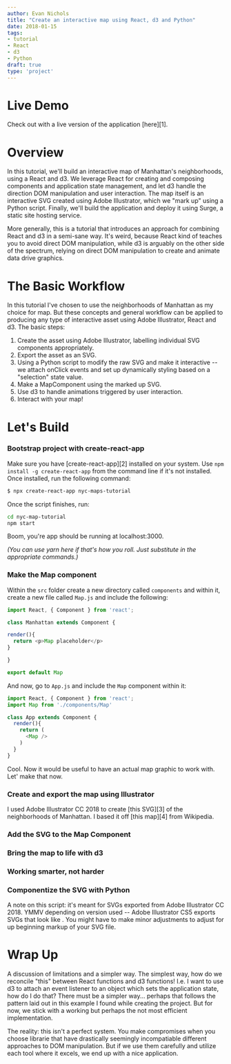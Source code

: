 ```yaml
---
author: Evan Nichols
title: "Create an interactive map using React, d3 and Python"
date: 2018-01-15
tags:
- tutorial
- React
- d3
- Python
draft: true
type: 'project'
---
```


# Live Demo
Check out with a live version of the application [here][1].

# Overview
In this tutorial, we'll build an interactive map of Manhattan's neighborhoods, using a React and d3. We leverage React for creating and composing components and application state management, and let d3 handle the direction DOM manipulation and user interaction. The map itself is an interactive SVG created using Adobe Illustrator, which we "mark up" using a Python script. Finally, we'll build the application and deploy it using Surge, a static site hosting service.

More generally, this is a tutorial that introduces an approach for combining React and d3 in a semi-sane way. It's weird, because React kind of teaches you to avoid direct DOM manipulation, while d3 is arguably on the other side of the spectrum, relying on direct DOM manipulation to create and animate data drive graphics.

# The Basic Workflow
In this tutorial I've chosen to use the neighborhoods of Manhattan as my choice for map. But these concepts and general workflow can be applied to producing any type of interactive asset using Adobe Illustrator, React and d3. The basic steps:

1. Create the asset using Adobe Illustrator, labelling individual SVG components appropriately.
2. Export the asset as an SVG.
3. Using a Python script to modify the raw SVG and make it interactive -- we attach onClick events and set up dynamically styling based on a "selection" state value.
4. Make a MapComponent using the marked up SVG.
5. Use d3 to handle animations triggered by user interaction.
6. Interact with your map!

# Let's Build

### Bootstrap project with create-react-app

Make sure you have [create-react-app][2] installed on your system. Use ```npm install -g create-react-app``` from the command line if it's not installed. Once installed, run the following command:

```bash
$ npx create-react-app nyc-maps-tutorial
```
Once the script finishes, run:

```bash
cd nyc-map-tutorial
npm start
```

Boom, you're app should be running at localhost:3000.

*(You can use yarn here if that's how you roll. Just substitute in the appropriate commands.)*

### Make the Map component
Within the ```src``` folder create a new directory called ```components``` and within it, create a new file called ```Map.js``` and include the following:

```javascript
import React, { Component } from 'react';

class Manhattan extends Component {

render(){
  return <p>Map placeholder</p>
}

}

export default Map

```

And now, go to ```App.js``` and include the ```Map``` component within it:

```javascript
import React, { Component } from 'react';
import Map from './components/Map'

class App extends Component {
  render(){
    return (
      <Map />
    )
  }
}
```

Cool. Now it would be useful to have an actual map graphic to work with. Let' make that now.

### Create and export the map using Illustrator
I used Adobe Illustrator CC 2018 to create [this SVG][3] of the neighborhoods of Manhattan. I based it off [this map][4] from Wikipedia.

### Add the SVG to the Map Component

### Bring the map to life with d3

### Working smarter, not harder

### Componentize the SVG with Python
A note on this script: it's meant for SVGs exported from Adobe Illustrator CC 2018. YMMV depending on version used -- Adobe Illustrator CS5 exports SVGs that look like <MAKE EXAMPLE SVG HERE>. You might have to make minor adjustments to adjust for up beginning markup of your SVG file.

###

# Wrap Up
A discussion of limitations and a simpler way. The simplest way, how do we reconcile "this" between React functions and d3 functions! I.e. I want to use d3 to attach an event listener to an object which sets the application state, how do I do that? There must be a simpler way... perhaps that follows the pattern laid out in this example I found while creating the project. But for now, we stick with a working but perhaps the not most efficient implementation.

The reality: this isn't a perfect system. You make compromises when you choose librarie that have drastically seemingly incompatiable different approaches to DOM manipulation. But if we use them carefully and utilize each tool where it excels, we end up with a nice application.
